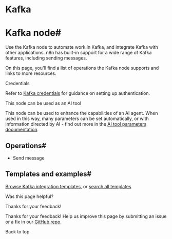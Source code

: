 # Kafka

[ ](https://github.com/n8n-io/n8n-docs/edit/main/docs/integrations/builtin/app-nodes/n8n-nodes-base.kafka.md "Edit this page")

# Kafka node#

Use the Kafka node to automate work in Kafka, and integrate Kafka with other applications. n8n has built-in support for a wide range of Kafka features, including sending messages. 

On this page, you'll find a list of operations the Kafka node supports and links to more resources.

Credentials

Refer to [Kafka credentials](../../credentials/kafka/) for guidance on setting up authentication. 

This node can be used as an AI tool

This node can be used to enhance the capabilities of an AI agent. When used in this way, many parameters can be set automatically, or with information directed by AI - find out more in the [AI tool parameters documentation](../../../../advanced-ai/examples/using-the-fromai-function/).

## Operations#

  * Send message



## Templates and examples#

[Browse Kafka integration templates](https://n8n.io/integrations/kafka/), or [search all templates](https://n8n.io/workflows/)

Was this page helpful? 

Thanks for your feedback! 

Thanks for your feedback! Help us improve this page by submitting an issue or a fix in our [GitHub repo](https://github.com/n8n-io/n8n-docs). 

Back to top 
